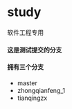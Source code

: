 # study
软件工程专用

#### 这是测试提交的分支

#### 拥有三个分支
+ master      
+ zhongqianfeng_1       
+ tianqingzx     
